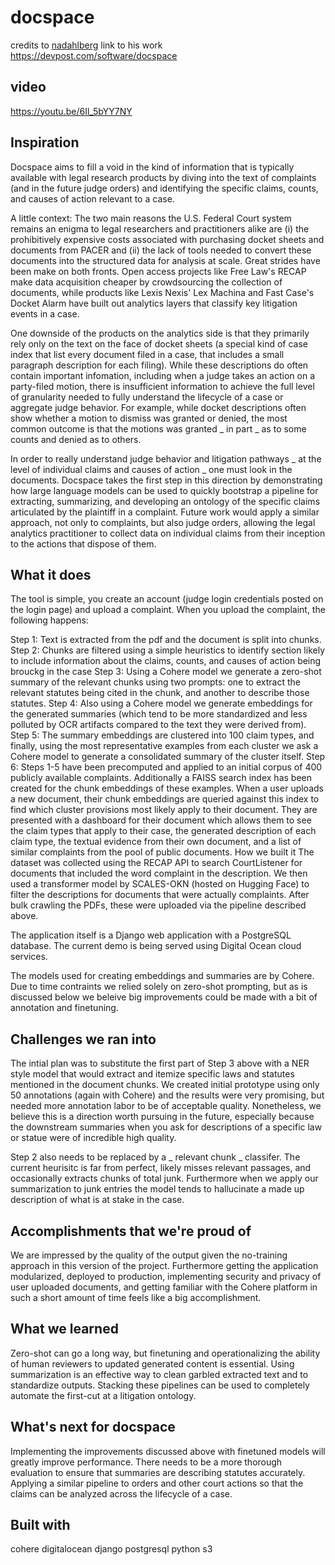 # docspace

credits to [nadahlberg](https://devpost.com/nadahlberg) link to his work https://devpost.com/software/docspace

## video
https://youtu.be/6Il_5bYY7NY

## Inspiration
Docspace aims to fill a void in the kind of information that is typically available with legal research products by diving into the text of complaints (and in the future judge orders) and identifying the specific claims, counts, and causes of action relevant to a case.

A little context: The two main reasons the U.S. Federal Court system remains an enigma to legal researchers and practitioners alike are (i) the prohibitively expensive costs associated with purchasing docket sheets and documents from PACER and (ii) the lack of tools needed to convert these documents into the structured data for analysis at scale. Great strides have been make on both fronts. Open access projects like Free Law's RECAP make data acquisition cheaper by crowdsourcing the collection of documents, while products like Lexis Nexis' Lex Machina and Fast Case's Docket Alarm have built out analytics layers that classify key litigation events in a case.

One downside of the products on the analytics side is that they primarily rely only on the text on the face of docket sheets (a special kind of case index that list every document filed in a case, that includes a small paragraph description for each filing). While these descriptions do often contain important infomation, including when a judge takes an action on a party-filed motion, there is insufficient information to achieve the full level of granularity needed to fully understand the lifecycle of a case or aggregate judge behavior. For example, while docket descriptions often show whether a motion to dismiss was granted or denied, the most common outcome is that the motions was granted _ in part _ as to some counts and denied as to others.

In order to really understand judge behavior and litigation pathways _ at the level of individual claims and causes of action _ one must look in the documents. Docspace takes the first step in this direction by demonstrating how large language models can be used to quickly bootstrap a pipeline for extracting, summarizing, and developing an ontology of the specific claims articulated by the plaintiff in a complaint. Future work would apply a similar approach, not only to complaints, but also judge orders, allowing the legal analytics practitioner to collect data on individual claims from their inception to the actions that dispose of them.

## What it does
The tool is simple, you create an account (judge login credentials posted on the login page) and upload a complaint. When you upload the complaint, the following happens:

Step 1: Text is extracted from the pdf and the document is split into chunks.
Step 2: Chunks are filtered using a simple heuristics to identify section likely to include information about the claims, counts, and causes of action being brouckg in the case
Step 3: Using a Cohere model we generate a zero-shot summary of the relevant chunks using two prompts: one to extract the relevant statutes being cited in the chunk, and another to describe those statutes.
Step 4: Also using a Cohere model we generate embeddings for the generated summaries (which tend to be more standardized and less polluted by OCR artifacts compared to the text they were derived from).
Step 5: The summary embeddings are clustered into 100 claim types, and finally, using the most representative examples from each cluster we ask a Cohere model to generate a consolidated summary of the cluster itself.
Step 6: Steps 1-5 have been precomputed and applied to an initial corpus of 400 publicly available complaints. Additionally a FAISS search index has been created for the chunk embeddings of these examples. When a user uploads a new document, their chunk embeddings are queried against this index to find which cluster provisions most likely apply to their document. They are presented with a dashboard for their document which allows them to see the claim types that apply to their case, the generated description of each claim type, the textual evidence from their own document, and a list of similar complaints from the pool of public documents.
How we built it
The dataset was collected using the RECAP API to search CourtListener for documents that included the word complaint in the description. We then used a transformer model by SCALES-OKN (hosted on Hugging Face) to filter the descriptions for documents that were actually complaints. After bulk crawling the PDFs, these were uploaded via the pipeline described above.

The application itself is a Django web application with a PostgreSQL database. The current demo is being served using Digital Ocean cloud services.

The models used for creating embeddings and summaries are by Cohere. Due to time contraints we relied solely on zero-shot prompting, but as is discussed below we beleive big improvements could be made with a bit of annotation and finetuning.

## Challenges we ran into
The intial plan was to substitute the first part of Step 3 above with a NER style model that would extract and itemize specific laws and statutes mentioned in the document chunks. We created initial prototype using only 50 annotations (again with Cohere) and the results were very promising, but needed more annotation labor to be of acceptable quality. Nonetheless, we believe this is a direction worth pursuing in the future, especially because the downstream summaries when you ask for descriptions of a specific law or statue were of incredible high quality.

Step 2 also needs to be replaced by a _ relevant chunk _ classifer. The current heurisitc is far from perfect, likely misses relevant passages, and occasionally extracts chunks of total junk. Furthermore when we apply our summarization to junk entries the model tends to hallucinate a made up description of what is at stake in the case.

## Accomplishments that we're proud of
We are impressed by the quality of the output given the no-training approach in this version of the project. Furthermore getting the application modularized, deployed to production, implementing security and privacy of user uploaded documents, and getting familiar with the Cohere platform in such a short amount of time feels like a big accomplishment.

## What we learned
Zero-shot can go a long way, but finetuning and operationalizing the ability of human reviewers to updated generated content is essential.
Using summarization is an effective way to clean garbled extracted text and to standardize outputs.
Stacking these pipelines can be used to completely automate the first-cut at a litigation ontology.

## What's next for docspace
Implementing the improvements discussed above with finetuned models will greatly improve performance.
There needs to be a more thorough evaluation to ensure that summaries are describing statutes accurately.
Applying a similar pipeline to orders and other court actions so that the claims can be analyzed across the lifecycle of a case.

## Built with
cohere
digitalocean
django
postgresql
python
s3

